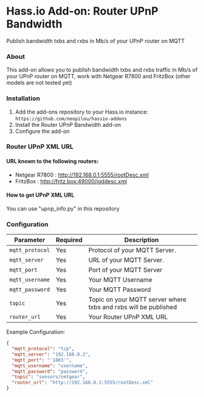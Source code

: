 # Hass.io Add-on: Router UPnP Bandwidth
Publish bandwidth txbs and rxbs in Mb/s of your UPnP router on MQTT

### About
This add-on allows you to publish bandwidth txbs and rxbs traffic in Mb/s of your UPnP router on MQTT, work with Netgear R7800 and FritzBox (other models are not tested yet)

### Installation
1. Add the add-ons repository to your Hass.io instance: `https://github.com/neopilou/hassio-addons`
2. Install the Router UPnP Bandwidth add-on
3. Configure the add-on 

### Router UPnP XML URL

#### URL known to the following routers:
- Netgear R7800 : http://192.168.0.1:5555/rootDesc.xml
- FritzBox : http://fritz.box:49000/igddesc.xml

#### How to get UPnP XML URL
You can use "upnp_info.py" in this repository

### Configuration

|Parameter|Required|Description|
|---------|--------|-----------|
|`mqtt_protocol`|Yes|Protocol of your MQTT Server.|
|`mqtt_server`|Yes|URL of your MQTT Server.|
|`mqtt_port`|Yes|Port of your MQTT Server|
|`mqtt_username`|Yes|Your MQTT Username|
|`mqtt_password`|Yes|Your MQTT Password|
|`topic`|Yes|Topic on your MQTT server where txbs and rxbs will be published|
|`router_url`|Yes|Your Router UPnP XML URL|

Example Configuration:
```json
{
  "mqtt_protocol": "tcp",
  "mqtt_server": "192.168.0.2",
  "mqtt_port": "'1883'",
  "mqtt_username": "username",
  "mqtt_password": "password",
  "topic": "sensors/netgear",
  "router_url": "http://192.168.0.1:5555/rootDesc.xml"
}
```
